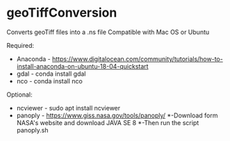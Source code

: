 # geoTiffConversion
Converts geoTiff files into a .ns file
Compatible with Mac OS or Ubuntu

Required:
* Anaconda - https://www.digitalocean.com/community/tutorials/how-to-install-anaconda-on-ubuntu-18-04-quickstart
* gdal - conda install gdal
* nco - conda install nco

Optional:
* ncviewer - sudo apt install ncviewer
* panoply - https://www.giss.nasa.gov/tools/panoply/ 
    *-Download form NASA's website and download JAVA SE 8
    *-Then run the script panoply.sh
